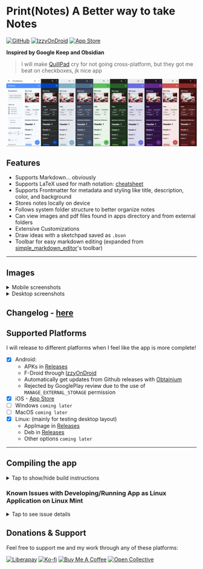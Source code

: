 # Print(Notes) A Better way to take Notes

[![GitHub](https://img.shields.io/github/license/RoBoT095/printnotes)](https://github.com/RoBoT095/printnotes/blob/main/LICENSE)
[![IzzyOnDroid](https://img.shields.io/endpoint?url=https://apt.izzysoft.de/fdroid/api/v1/shield/com.printnotes.printnotes)](https://apt.izzysoft.de/fdroid/index/apk/com.printnotes.printnotes)
[![App Store](https://img.shields.io/badge/App_Store-0D96F6?logo=app-store&logoColor=white)](https://apps.apple.com/us/app/print-notes/id6740996365)

**Inspired by Google Keep and Obsidian**

> I will make <a href='https://github.com/quillpad/quillpad'>QuillPad</a> cry for not going cross-platform, but they got me beat on checkboxes, jk nice app

<img src="https://github.com/RoBoT095/printnotes/blob/main/images/AllThemes2-smaller.png?raw=true" alt="all themes" />

## Features

- Supports Markdown... obviously
- Supports LaTeX used for math notation: <a href='https://quickref.me/latex'>cheatsheet</a>
- Supports Frontmatter for metadata and styling like title, description, color, and background
- Stores notes locally on device
- Follows system folder structure to better organize notes
- Can view images and pdf files found in apps directory and from external folders
- Extensive Customizations
- Draw ideas with a sketchpad saved as `.bson`
- Toolbar for easy markdown editing (expanded from [simple_markdown_editor](https://github.com/zahniar88/simple_markdown_editor)'s toolbar)
<!-- - Supports Windows, Mac, Linux, Android, and iOS -->

---

## Images

<details close>
<summary>Mobile screenshots</summary>

<p>
  <img src="https://github.com/RoBoT095/printnotes/blob/main/images/Phone/PhoneGridView.png?raw=true" alt="phone grid view" width=200 />
  <img src="https://github.com/RoBoT095/printnotes/blob/main/images/Phone/PhoneListView.png?raw=true" alt="phone list view" width=200 />
  <img src="https://github.com/RoBoT095/printnotes/blob/main/images/Phone/PhoneTreeView.png?raw=true" alt="phone tree view" width=200 />
  <img src="https://github.com/RoBoT095/printnotes/blob/main/images/Phone/PhoneEditor.png?raw=true" alt="phone editor preview" width=200 />
  <img src="https://github.com/RoBoT095/printnotes/blob/main/images/Phone/PhoneEditing.png?raw=true" alt="phone editor edit" width=200 />
  <img src="https://github.com/RoBoT095/printnotes/blob/main/images/Phone/PhoneSettings.png?raw=true" alt="phone settings" width=200 />
  <img src="https://github.com/RoBoT095/printnotes/blob/main/images/Phone/PhoneAdvancedSearch.png?raw=true" alt="phone tag search" width=200 />
</p>

</details>

<details close>
<summary>Desktop screenshots</summary>

<p>
  <img src="https://github.com/RoBoT095/printnotes/blob/main/images/Desktop/DesktopGridView.png?raw=true" alt="desktop grid view" width=500 />
  <img src="https://github.com/RoBoT095/printnotes/blob/main/images/Desktop/DesktopListView.png?raw=true" alt="desktop list view" width=500 />
  <img src="https://github.com/RoBoT095/printnotes/blob/main/images/Desktop/DesktopTreeView.png?raw=true" alt="desktop tree view" width=500 />
  <img src="https://github.com/RoBoT095/printnotes/blob/main/images/Desktop/DesktopEditor.png?raw=true" alt="desktop editor" width=500 />
</p>
</details>

## Changelog - [here](https://github.com/RoBoT095/printnotes/blob/main/CHANGELOG.md)

## Supported Platforms

I will release to different platforms when I feel like the app is more complete!

- [x] Android:
  - APKs in [Releases](https://github.com/RoBoT095/printnotes/releases)
  - F-Droid through [IzzyOnDroid](https://apt.izzysoft.de/fdroid/index/apk/com.printnotes.printnotes)
  - Automatically get updates from Github releases with [Obtainium](https://github.com/ImranR98/Obtainium)
  - Rejected by GooglePlay review due to the use of `MANAGE_EXTERNAL_STORAGE` permission
- [x] iOS - [App Store](https://apps.apple.com/us/app/print-notes/id6740996365)
- [ ] Windows `coming later`
- [ ] MacOS `coming later`
- [x] Linux: (mainly for testing desktop layout)
  - AppImage in [Releases](https://github.com/RoBoT095/printnotes/releases)
  - Deb in [Releases](https://github.com/RoBoT095/printnotes/releases)
  - Other options `coming later`

---

## Compiling the app

<details close>
<summary>Tap to show/hide build instructions</summary>

Make sure you have a working flutter sdk setup. If not installed, go to [Install - Flutter](https://docs.flutter.dev/get-started/install) and select your platform, and follow the instructions to make sure you have all the right dependencies installed.

Once you get everything installed, test to see you didn't miss anything:

```
flutter doctor -v
```

---

Be sure to disable signing on build.gradle or create your own keystore to [sign](https://docs.flutter.dev/deployment/android#sign-the-app) the app for android.

### Building Locally

To make sure you are running latest version of flutter, run these commands:

```
$ flutter channel stable
```

```
$ flutter upgrade
```

After that, building is as simple as running these commands:

> This is to grab app dependencies

```
$ flutter pub get
```

> This is to make sure app runs

```
$ flutter run lib/main.dart
```

> If you are unsure what target operating system, read further down

```
$ flutter build <target> --release
```

### Targets available for flutter:

- `apk`: Build an Android APK file from app.
- `appbundle`: Build an Android App Bundle file from app (used for Google Play Store).
- `aar`: Build a repository containing an AAR and a POM file.
- `bundle`: Build the Flutter assets directory from app.

### Device host specific

In other words, compiling can only be done on device you are compiling for (ex: an `.exe` requires windows)

- `linux`: Build a Linux desktop application.
- `windows`: Build a Windows desktop application.
  - Read this: https://github.com/espresso3389/pdfrx/tree/master/packages/pdfrx#note-for-windows
- `macos`: Build a MacOS desktop application.
  - `ipa`: Build an iOS App Store Package from app.

### Building with Docker

If you have docker installed you can run my script to automatically build APKs, here is how to use them:

> change into scripts directory

```
cd scripts/
```

> allow script to be executable

```
chmod +x docker-build.sh
```

> run the script

```
./docker-build.sh
```

On completion you should have an `outputs/` folder with 4 apk files (app-release, app-arm64-v8a-release, app-armeabi-v7a-release, and app-x86_64-release)

</details>

### Known Issues with Developing/Running App as Linux Application on Linux Mint

<details close>
<summary>Tap to see issue details</summary>

**<u>Note: This doesn't seem to affect other types of distros, or when running in android emulator</u>**

Running as a linux application on flutter version _3.24.0 (or newer)_ causes any `TextFields` to **slows down** or **crash** the app (ex. editing note, creating note/folder, searching, etc), best workaround currently is either disabling the "Enable the on-screen keyboard" option in Accessibilty > Keyboard, or wrapping all textfields with `ExcludeSemantics` widget, or downgrading to flutter version _3.22.3_.

</details>

## Donations & Support

Feel free to support me and my work through any of these platforms:

[![Liberapay](https://img.shields.io/badge/Liberapay-F6C915?logo=liberapay&logoColor=black)](https://liberapay.com/RoBoT_095/donate)
[![Ko-fi](https://img.shields.io/badge/Ko--fi-FF5E5B?logo=ko-fi&logoColor=white)](https://ko-fi.com/robot095/donate)
[![Buy Me A Coffee](https://img.shields.io/badge/Buy%20Me%20a%20Coffee-ffdd00?&logo=buy-me-a-coffee&logoColor=black)](https://buymeacoffee.com/robot_095)
[![Open Collective](https://img.shields.io/badge/Open%20Collective-3385FF?logo=open-collective&logoColor=white)](https://opencollective.com/webpack/donate)

